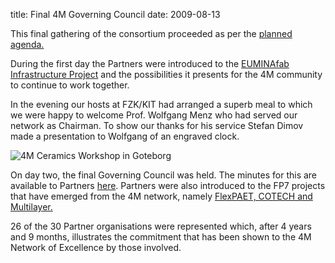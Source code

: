 title: Final 4M Governing Council
date: 2009-08-13 

This final gathering of the consortium proceeded as per the [planned agenda.](/4m-association/event/4M-Governing-Council.html)
<!--break-->
During the first day the Partners were introduced to the [EUMINAfab Infrastructure Project](http://www.euminafab.eu/) and the possibilities it presents for the 4M community to continue to work together.

In the evening our hosts at FZK/KIT had arranged a superb meal to which we were happy to welcome Prof. Wolfgang Menz who had served our network as Chairman. To show our thanks for his service Stefan Dimov made a presentation to Wolfgang of an engraved clock.  

![4M Ceramics Workshop in Goteborg](/4m-association/images/070web.jpg )   

On day two, the final Governing Council was held. The minutes for this are available to Partners [here]( http://www.4m-net.org/browser/46). Partners were also introduced to the FP7 projects that have emerged from the 4M network, namely [FlexPAET, COTECH and Multilayer.](/4m-association/projects)  

26 of the 30 Partner organisations were represented which, after 4 years and 9 months,  illustrates the commitment that has been shown to the 4M Network of Excellence by those involved.